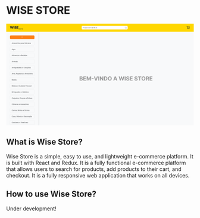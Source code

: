 # WISE STORE

<img src="./wisestore-readme.png">

<br />

## What is Wise Store?

Wise Store is a simple, easy to use, and lightweight e-commerce platform. It is built with React and Redux. It is a fully functional e-commerce platform that allows users to search for products, add products to their cart, and checkout. It is a fully responsive web application that works on all devices.

## How to use Wise Store?

Under development!